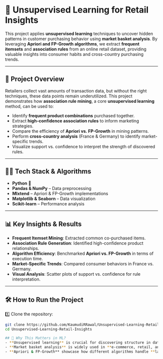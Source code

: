 # 🛒 Unsupervised Learning for Retail Insights  

This project applies **unsupervised learning** techniques to uncover hidden patterns in customer purchasing behavior using **market basket analysis**. By leveraging **Apriori and FP-Growth algorithms**, we extract **frequent itemsets** and **association rules** from an online retail dataset, providing valuable insights into consumer habits and cross-country purchasing trends.  

---

## 🚀 Project Overview  
Retailers collect vast amounts of transaction data, but without the right techniques, these data points remain underutilized. This project demonstrates how **association rule mining**, a core **unsupervised learning** method, can be used to:  
- Identify **frequent product combinations** purchased together.  
- Extract **high-confidence association rules** to inform marketing strategies.  
- Compare the efficiency of **Apriori vs. FP-Growth** in mining patterns.  
- Perform **cross-country analysis** (France & Germany) to identify market-specific trends.  
- Visualize support vs. confidence to interpret the strength of discovered rules.  

---

## 🧑‍💻 Tech Stack & Algorithms  
- **Python** 🐍  
- **Pandas & NumPy** – Data preprocessing  
- **Mlxtend** – Apriori & FP-Growth implementations  
- **Matplotlib & Seaborn** – Data visualization  
- **Scikit-learn** – Performance analysis  

---

## 📊 Key Insights & Results  
- **Frequent Itemset Mining**: Extracted common co-purchased items.  
- **Association Rule Generation**: Identified high-confidence product relationships.  
- **Algorithm Efficiency**: Benchmarked **Apriori vs. FP-Growth** in terms of execution time.  
- **Market-Specific Trends**: Compared consumer behaviors in France vs. Germany.  
- **Visual Analysis**: Scatter plots of support vs. confidence for rule interpretation.  

---

## 🛠 How to Run the Project  
1️⃣ Clone the repository:  
   ```bash
   git clone https://github.com/KaumudiRRawal/Unsupervised-Learning-Retail-Insights.git
   cd Unsupervised-Learning-Retail-Insights

## 📌 Why This Matters in ML?  
- **Unsupervised learning** is crucial for discovering structure in data without predefined labels.  
- **Market basket analysis** is widely used in **e-commerce, retail, and recommendation systems**.  
- **Apriori & FP-Growth** showcase how different algorithms handle **large-scale pattern mining**.  


